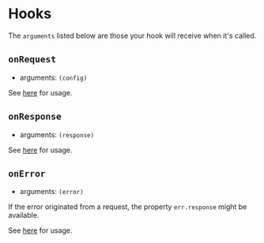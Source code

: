# Hooks

The `arguments` listed below are those your hook will receive when it's called.

## `onRequest`

- arguments: `(config)`

See [here](/guide/advanced.html#hooks) for usage.

## `onResponse`

- arguments: `(response)`

See [here](/guide/advanced.html#hooks) for usage.

## `onError`

- arguments: `(error)`

If the error originated from a request, the property `err.response` might be available.

See [here](/guide/advanced.html#hooks) for usage.
